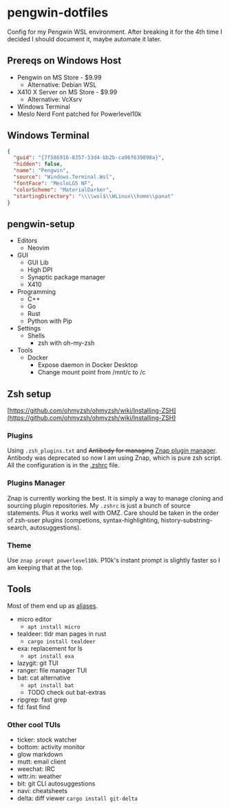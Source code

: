# pengwin-dotfiles

Config for my Pengwin WSL environment. After breaking it for the 4th time I decided I should document it, maybe automate it later.

## Prereqs on Windows Host

- Pengwin on MS Store - $9.99
  - Alternative: Debian WSL
- X410 X Server on MS Store - $9.99
  - Alternative: VcXsrv
- Windows Terminal
- Meslo Nerd Font patched for Powerlevel10k

## Windows Terminal

```json
{
  "guid": "{7f586916-8357-53d4-bb2b-ca96f639898a}",
  "hidden": false,
  "name": "Pengwin",
  "source": "Windows.Terminal.Wsl",
  "fontFace": "MesloLGS NF",
  "colorScheme": "MaterialDarker",
  "startingDirectory": "\\\\wsl$\\WLinux\\home\\panat"
}
```

## pengwin-setup

- Editors
  - Neovim
- GUI
  - GUI Lib
  - High DPI
  - Synaptic package manager
  - X410
- Programming
  - C++
  - Go
  - Rust
  - Python with Pip
- Settings
  - Shells
    - zsh with oh-my-zsh
- Tools
  - Docker
    - Expose daemon in Docker Desktop
    - Change mount point from /mnt/c to /c

## Zsh setup

[https://github.com/ohmyzsh/ohmyzsh/wiki/Installing-ZSH](https://github.com/ohmyzsh/ohmyzsh/wiki/Installing-ZSH)

### Plugins

Using `.zsh_plugins.txt` and ~~Antibody for managing~~ [Znap plugin manager](https://github.com/marlonrichert/zsh-snap).
Antibody was deprecated so now I am using Znap, which is pure zsh script. All the configuration is in the [.zshrc](/zsh/.zshrc) file.

### Plugins Manager

Znap is currently working the best. It is simply a way to manage cloning and sourcing plugin repositories. My `.zshrc` is just a bunch of source statements. Plus it works well with OMZ. Care should be taken in the order of zsh-user plugins (competions, syntax-highlighting, history-substring-search, autosuggestions).

### Theme

Use `znap prompt powerlevel10k`. P10k's instant prompt is slightly faster so I am keeping that at the top.

## Tools

Most of them end up as [aliases](/zsh/.zsh/06-aliases.zsh).

- micro editor
  - `apt install micro`
- tealdeer: tldr man pages in rust
  - `cargo install tealdeer`
- exa: replacement for ls
  - `apt install exa`
- lazygit: git TUI
- ranger: file manager TUI
- bat: cat alternative
  - `apt install bat`
  - TODO check out bat-extras
- ripgrep: fast grep
- fd: fast find

### Other cool TUIs

- ticker: stock watcher
- bottom: activity monitor
- glow markdown
- mutt: email client
- weechat: IRC
- wttr.in: weather
- bit: git CLI autosuggestions
- navi: cheatsheets
- delta: diff viewer `cargo install git-delta`
